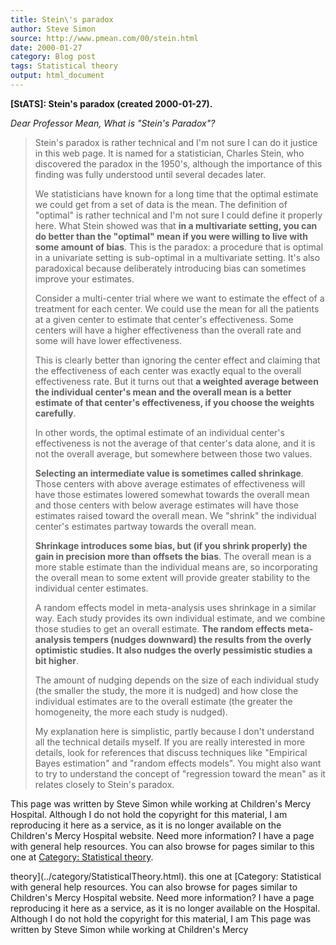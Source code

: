 ```yaml
---
title: Stein\'s paradox
author: Steve Simon
source: http://www.pmean.com/00/stein.html
date: 2000-01-27
category: Blog post
tags: Statistical theory
output: html_document
---
```

****[StATS]:** Stein\'s paradox (created
2000-01-27).**

*Dear Professor Mean, What is \"Stein\'s Paradox\"?*

> Stein\'s paradox is rather technical and I\'m not sure I can do it
> justice in this web page. It is named for a statistician, Charles
> Stein, who discovered the paradox in the 1950\'s, although the
> importance of this finding was fully understood until several decades
> later.
>
> We statisticians have known for a long time that the optimal estimate
> we could get from a set of data is the mean. The definition of
> \"optimal\" is rather technical and I\'m not sure I could define it
> properly here. What Stein showed was that **in a multivariate setting,
> you can do better than the \"optimal\" mean if you were willing to
> live with some amount of bias**. This is the paradox: a procedure that
> is optimal in a univariate setting is sub-optimal in a multivariate
> setting. It\'s also paradoxical because deliberately introducing bias
> can sometimes improve your estimates.
>
> Consider a multi-center trial where we want to estimate the effect of
> a treatment for each center. We could use the mean for all the
> patients at a given center to estimate that center\'s effectiveness.
> Some centers will have a higher effectiveness than the overall rate
> and some will have lower effectiveness.
>
> This is clearly better than ignoring the center effect and claiming
> that the effectiveness of each center was exactly equal to the overall
> effectiveness rate. But it turns out that **a weighted average between
> the individual center\'s mean and the overall mean is a better
> estimate of that center\'s effectiveness, if you choose the weights
> carefully**.
>
> In other words, the optimal estimate of an individual center\'s
> effectiveness is not the average of that center\'s data alone, and it
> is not the overall average, but somewhere between those two values.
>
> **Selecting an intermediate value is sometimes called shrinkage**.
> Those centers with above average estimates of effectiveness will have
> those estimates lowered somewhat towards the overall mean and those
> centers with below average estimates will have those estimates raised
> toward the overall mean. We \"shrink\" the individual center\'s
> estimates partway towards the overall mean.
>
> **Shrinkage introduces some bias, but (if you shrink properly) the
> gain in precision more than offsets the bias**. The overall mean is a
> more stable estimate than the individual means are, so incorporating
> the overall mean to some extent will provide greater stability to the
> individual center estimates.
>
> A random effects model in meta-analysis uses shrinkage in a similar
> way. Each study provides its own individual estimate, and we combine
> those studies to get an overall estimate. **The random effects
> meta-analysis tempers (nudges downward) the results from the overly
> optimistic studies. It also nudges the overly pessimistic studies a
> bit higher**.
>
> The amount of nudging depends on the size of each individual study
> (the smaller the study, the more it is nudged) and how close the
> individual estimates are to the overall estimate (the greater the
> homogeneity, the more each study is nudged).
>
> My explanation here is simplistic, partly because I don\'t understand
> all the technical details myself. If you are really interested in more
> details, look for references that discuss techniques like \"Empirical
> Bayes estimation\" and \"random effects models\". You might also want
> to try to understand the concept of \"regression toward the mean\" as
> it relates closely to Stein\'s paradox.

This page was written by Steve Simon while working at Children\'s Mercy
Hospital. Although I do not hold the copyright for this material, I am
reproducing it here as a service, as it is no longer available on the
Children\'s Mercy Hospital website. Need more information? I have a page
with general help resources. You can also browse for pages similar to
this one at [Category: Statistical
theory](../category/StatisticalTheory.html).
<!---More--->
theory](../category/StatisticalTheory.html).
this one at [Category: Statistical
with general help resources. You can also browse for pages similar to
Children\'s Mercy Hospital website. Need more information? I have a page
reproducing it here as a service, as it is no longer available on the
Hospital. Although I do not hold the copyright for this material, I am
This page was written by Steve Simon while working at Children\'s Mercy

<!---Do not use
****[StATS]:** Stein\'s paradox (created
This page was written by Steve Simon while working at Children\'s Mercy
Hospital. Although I do not hold the copyright for this material, I am
reproducing it here as a service, as it is no longer available on the
Children\'s Mercy Hospital website. Need more information? I have a page
with general help resources. You can also browse for pages similar to
this one at [Category: Statistical
theory](../category/StatisticalTheory.html).
--->

